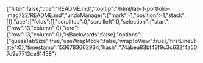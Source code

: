 {"filter":false,"title":"README.md","tooltip":"/html/lab-1-portfolio-jmag722/README.md","undoManager":{"mark":-1,"position":-1,"stack":[]},"ace":{"folds":[],"scrolltop":0,"scrollleft":0,"selection":{"start":{"row":13,"column":0},"end":{"row":13,"column":0},"isBackwards":false},"options":{"guessTabSize":true,"useWrapMode":false,"wrapToView":true},"firstLineState":0},"timestamp":1536783662964,"hash":"74abea83bf43f9c3c632f4a507c9e7713ce61458"}